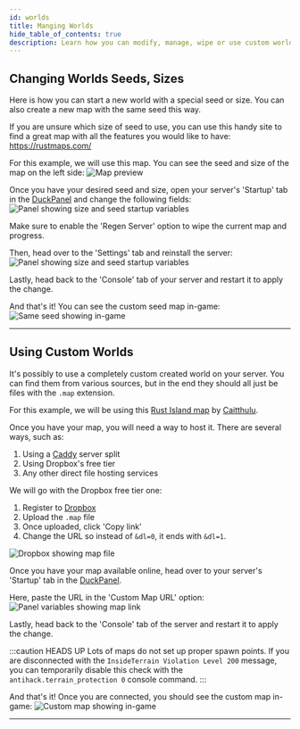 ```yaml
---
id: worlds
title: Manging Worlds
hide_table_of_contents: true
description: Learn how you can modify, manage, wipe or use custom worlds on your Rust server!
---
```


## Changing Worlds Seeds, Sizes

Here is how you can start a new world with a special seed or size. You can also create a new map with the same seed this
way.

If you are unsure which size of seed to use, you can use this handy site to find a great map with all the features
you would like to have: https://rustmaps.com/

For this example, we will use this map. You can see the seed and size of the map on the left side:
![Map preview](/games/rust/worlds/map-preview.png)

Once you have your desired seed and size, open your server's 'Startup' tab in the [DuckPanel](https://mc.bloom.host) and
change the following fields:
![Panel showing size and seed startup variables](/games/rust/worlds/seed-variables.png)

Make sure to enable the 'Regen Server' option to wipe the current map and progress.

Then, head over to the 'Settings' tab and reinstall the server:
![Panel showing size and seed startup variables](/games/rust/worlds/reinstall.png)

Lastly, head back to the 'Console' tab of your server and restart it to apply the change.

And that's it! You can see the custom seed map in-game:
![Same seed showing in-game](/games/rust/worlds/seed-results.png)


---

## Using Custom Worlds

It's possibly to use a completely custom created world on your server.
You can find them from various sources, but in the end they should all just be files with the `.map` extension.

For this example, we will be using this [Rust Island map](https://codefling.com/maps/rust-island)
by [Caitthulu](https://codefling.com/caitthulu).

Once you have your map, you will need a way to host it. There are several ways, such as:

1. Using a [Caddy](/other-servers/caddy-server.md) server split
2. Using Dropbox's free tier
3. Any other direct file hosting services

We will go with the Dropbox free tier one:

1. Register to [Dropbox](https://www.dropbox.com/home)
2. Upload the `.map` file
3. Once uploaded, click 'Copy link'
4. Change the URL so instead of `&dl=0`, it ends with `&dl=1`.

![Dropbox showing map file](/games/rust/worlds/dropbox.png)

Once you have your map available online, head over to your server's 'Startup' tab in
the [DuckPanel](https://mc.bloom.host).

Here, paste the URL in the 'Custom Map URL' option:
![Panel variables showing map link](/games/rust/worlds/custom-variables.png)

Lastly, head back to the 'Console' tab of the server and restart it to apply the change.

:::caution HEADS UP
Lots of maps do not set up proper spawn points. If you are disconnected with the `InsideTerrain Violation Level 200`
message, you can temporarily disable this check with the `antihack.terrain_protection 0` console command.
:::

And that's it! Once you are connected, you should see the custom map in-game:
![Custom map showing in-game](/games/rust/worlds/custom-results.png)

---


